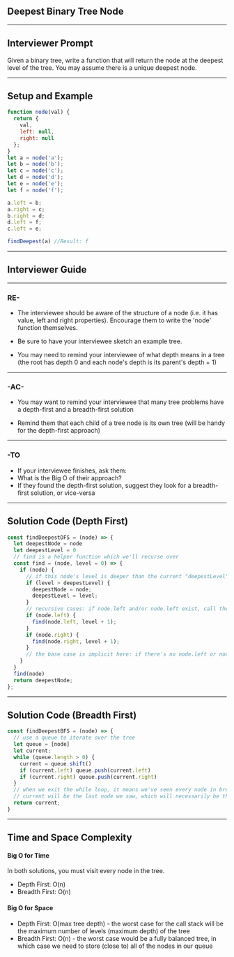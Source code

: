 ## Deepest Binary Tree Node

---

## Interviewer Prompt

Given a binary tree, write a function that will return the node at the deepest level of the tree. You may assume there is a unique deepest node.

---

## Setup and Example

```javascript
function node(val) {
  return {
    val,
    left: null,
    right: null
  };
}
let a = node('a');
let b = node('b');
let c = node('c');
let d = node('d');
let e = node('e');
let f = node('f');

a.left = b;
a.right = c;
b.right = d;
d.left = f;
c.left = e;

findDeepest(a) //Result: f
```

---

## Interviewer Guide

---

### RE-

- The interviewee should be aware of the structure of a node (i.e. it has value, left and right properties). Encourage them to write the 'node' function themselves.

- Be sure to have your interviewee sketch an example tree.

- You may need to remind your interviewee of what depth means in a tree (the root has depth 0 and each node's depth is its parent's depth + 1)

---

### -AC-

- You may want to remind your interviewee that many tree problems have a depth-first and a breadth-first solution

- Remind them that each child of a tree node is its own tree (will be handy for the depth-first approach)

---

### -TO

  - If your interviewee finishes, ask them:
  - What is the Big O of their approach?
  - If they found the depth-first solution, suggest they look for a breadth-first solution, or vice-versa

---

## Solution Code (Depth First)

```javascript
const findDeepestDFS = (node) => {
  let deepestNode = node
  let deepestLevel = 0
  // find is a helper function which we'll recurse over
  const find = (node, level = 0) => {
    if (node) {
      // if this node's level is deeper than the current "deepestLevel", replace it
      if (level > deepestLevel) {
        deepestNode = node;
        deepestLevel = level;
      }
      // recursive cases: if node.left and/or node.left exist, call the function on each, increasing the level by 1
      if (node.left) {
        find(node.left, level + 1);
      }
      if (node.right) {
        find(node.right, level + 1);
      }
      // the base case is implicit here: if there's no node.left or node.right, the function execution ends
    }
  }
  find(node)
  return deepestNode;
};
```

---

## Solution Code (Breadth First)

```javascript
const findDeepestBFS = (node) => {
  // use a queue to iterate over the tree
  let queue = [node]
  let current;
  while (queue.length > 0) {
    current = queue.shift()
    if (current.left) queue.push(current.left)
    if (current.right) queue.push(current.right)
  }
  // when we exit the while loop, it means we've seen every node in breadth-first order
  // current will be the last node we saw, which will necessarily be the deepest node in the tree
  return current;
}
```

---

## Time and Space Complexity

#### Big O for Time

In both solutions, you must visit every node in the tree.
- Depth First: O(n)
- Breadth First: O(n)

#### Big O for Space

- Depth First: O(max tree depth) - the worst case for the call stack will be the maximum number of levels (maximum depth) of the tree
- Breadth First: O(n) - the worst case would be a fully balanced tree, in which case we need to store (close to) all of the nodes in our queue
